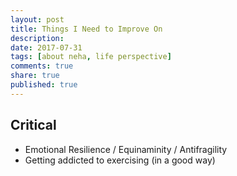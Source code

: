 ```yaml
---
layout: post
title: Things I Need to Improve On
description: 
date: 2017-07-31
tags: [about neha, life perspective]
comments: true
share: true
published: true
---
```


## Critical

* Emotional Resilience / Equinaminity / Antifragility
* Getting addicted to exercising (in a good way)

## 